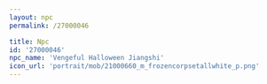 ```yaml
---
layout: npc
permalink: /27000046

title: Npc
id: '27000046'
npc_name: 'Vengeful Halloween Jiangshi'
icon_url: 'portrait/mob/21000660_m_frozencorpsetallwhite_p.png'
---
```

